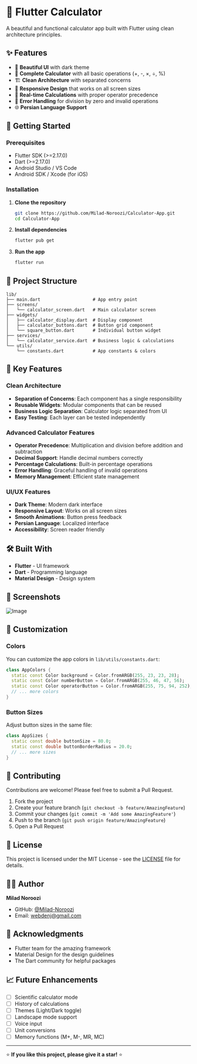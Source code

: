 # 🧮 Flutter Calculator

A beautiful and functional calculator app built with Flutter using clean architecture principles.

## ✨ Features

- 🎨 **Beautiful UI** with dark theme
- 🔢 **Complete Calculator** with all basic operations (+, -, ×, ÷, %)
- 🏗️ **Clean Architecture** with separated concerns
- 📱 **Responsive Design** that works on all screen sizes
- 🔄 **Real-time Calculations** with proper operator precedence
- 🎯 **Error Handling** for division by zero and invalid operations
- 🌐 **Persian Language Support**

## 🚀 Getting Started

### Prerequisites

- Flutter SDK (>=2.17.0)
- Dart (>=2.17.0)
- Android Studio / VS Code
- Android SDK / Xcode (for iOS)

### Installation

1. **Clone the repository**
   ```bash
   git clone https://github.com/Milad-Noroozi/Calculator-App.git
   cd Calculator-App
   ```

2. **Install dependencies**
   ```bash
   flutter pub get
   ```

3. **Run the app**
   ```bash
   flutter run
   ```

## 📁 Project Structure

```
lib/
├── main.dart                    # App entry point
├── screens/
│   └── calculator_screen.dart   # Main calculator screen
├── widgets/
│   ├── calculator_display.dart  # Display component
│   ├── calculator_buttons.dart  # Button grid component
│   └── square_button.dart       # Individual button widget
├── services/
│   └── calculator_service.dart  # Business logic & calculations
└── utils/
    └── constants.dart           # App constants & colors
```

## 🎯 Key Features

### Clean Architecture
- **Separation of Concerns**: Each component has a single responsibility
- **Reusable Widgets**: Modular components that can be reused
- **Business Logic Separation**: Calculator logic separated from UI
- **Easy Testing**: Each layer can be tested independently

### Advanced Calculator Features
- **Operator Precedence**: Multiplication and division before addition and subtraction
- **Decimal Support**: Handle decimal numbers correctly
- **Percentage Calculations**: Built-in percentage operations
- **Error Handling**: Graceful handling of invalid operations
- **Memory Management**: Efficient state management

### UI/UX Features
- **Dark Theme**: Modern dark interface
- **Responsive Layout**: Works on all screen sizes
- **Smooth Animations**: Button press feedback
- **Persian Language**: Localized interface
- **Accessibility**: Screen reader friendly

## 🛠️ Built With

- **Flutter** - UI framework
- **Dart** - Programming language
- **Material Design** - Design system

## 📱 Screenshots

![Image](https://github.com/user-attachments/assets/6123cb9b-f64b-4bca-883e-b8dae8b0a262)

## 🔧 Customization

### Colors
You can customize the app colors in `lib/utils/constants.dart`:

```dart
class AppColors {
  static const Color background = Color.fromARGB(255, 23, 23, 28);
  static const Color numberButton = Color.fromARGB(255, 46, 47, 56);
  static const Color operatorButton = Color.fromARGB(255, 75, 94, 252);
  // ... more colors
}
```

### Button Sizes
Adjust button sizes in the same file:

```dart
class AppSizes {
  static const double buttonSize = 80.0;
  static const double buttonBorderRadius = 20.0;
  // ... more sizes
}
```

## 🤝 Contributing

Contributions are welcome! Please feel free to submit a Pull Request.

1. Fork the project
2. Create your feature branch (`git checkout -b feature/AmazingFeature`)
3. Commit your changes (`git commit -m 'Add some AmazingFeature'`)
4. Push to the branch (`git push origin feature/AmazingFeature`)
5. Open a Pull Request

## 📄 License

This project is licensed under the MIT License - see the [LICENSE](LICENSE) file for details.

## 👨‍💻 Author

**Milad Noroozi**
- GitHub: [@Milad-Noroozi](https://github.com/Milad-Noroozi)
- Email: webdenj@gmail.com

## 🙏 Acknowledgments

- Flutter team for the amazing framework
- Material Design for the design guidelines
- The Dart community for helpful packages

## 📈 Future Enhancements

- [ ] Scientific calculator mode
- [ ] History of calculations
- [ ] Themes (Light/Dark toggle)
- [ ] Landscape mode support
- [ ] Voice input
- [ ] Unit conversions
- [ ] Memory functions (M+, M-, MR, MC)

---

⭐ **If you like this project, please give it a star!** ⭐